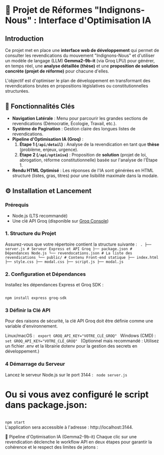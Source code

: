 # 🧠 Projet de Réformes "Indignons-Nous" : Interface d'Optimisation IA

## Introduction

Ce projet met en place une **interface web de développement** qui permet de consulter les revendications du mouvement "Indignons-Nous" et d'utiliser un modèle de langage (LLM) **Gemma2-9b-it** (via Groq LPU) pour générer, en temps réel, une **analyse détaillée (thèse)** et une **proposition de solution concrète (projet de réforme)** pour chacune d'elles.

L'objectif est d'optimiser le plan de développement en transformant des revendications brutes en propositions législatives ou constitutionnelles structurées.

## 🚀 Fonctionnalités Clés

* **Navigation Latérale** : Menu pour parcourir les grandes sections de revendications (Démocratie, Écologie, Travail, etc.).
* **Système de Pagination** : Gestion claire des longues listes de revendications.
* **Pipeline d'Optimisation IA (Groq)** :
    1.  **Étape 1 (`/api/detail`)** : Analyse de la revendication en tant que **thèse** (problème, enjeux, urgence).
    2.  **Étape 2 (`/api/optimise`)** : Proposition de **solution** (projet de loi, abrogation, réforme constitutionnelle) basée sur l'analyse de l'Étape 1.
* **Rendu HTML Optimisé** : Les réponses de l'IA sont générées en HTML structuré (listes, gras, titres) pour une lisibilité maximale dans la modale.

## ⚙️ Installation et Lancement

### Prérequis

* Node.js (LTS recommandé)
* Une clé API Groq (disponible sur [Groq Console](https://console.groq.com/keys))

### 1. Structure du Projet

Assurez-vous que votre répertoire contient la structure suivante :
<code>
.
├── server.js               # Serveur Express et API Groq
├── package.json            # Dépendances Node.js
└── revendocations.json     # La liste des revendications
└── public/                 # Contenu Front-end statique
    ├── index.html
    ├── style.css
    ├── modal.css
    ├── script.js
    ├── modal.js
</code>

### 2. Configuration et Dépendances

Installez les dépendances Express et Groq SDK :

<code>
npm install express groq-sdk
</code>

### 3 Définir la Clé API

Pour des raisons de sécurité, la clé API Groq doit être définie comme une variable d'environnement.

Linux/macOS :
<code>
export GROQ_API_KEY="VOTRE_CLÉ_GROQ"
</code>
Windows (CMD) :
<code>
set GROQ_API_KEY="VOTRE_CLÉ_GROQ"
</code>
(Optionnel mais recommandé : Utilisez un fichier .env et la librairie dotenv pour la gestion des secrets en développement.)

### 4 Démarrage du Serveur

Lancez le serveur Node.js sur le port 3144 :
<code>
node server.js
</code>
# Ou si vous avez configuré le script dans package.json:
<code>
npm start
</code>
L'application sera accessible à l'adresse : http://localhost:3144.


📝 Pipeline d'Optimisation IA (Gemma2-9b-it)
Chaque clic sur une revendication déclenche le workflow API en deux étapes pour garantir la cohérence et le respect des limites de jetons :
